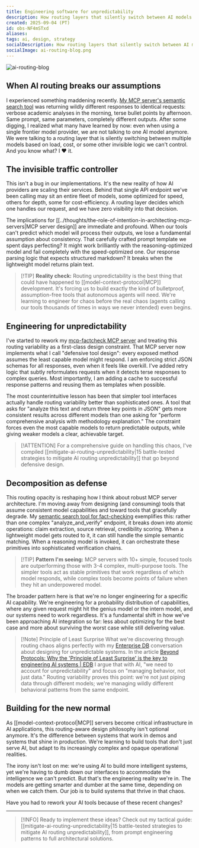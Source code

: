 ```yaml
---
title: Engineering software for unpredictability
description: How routing layers that silently switch between AI models are forcing better MCP server design. Engineering strategies for when your API calls hit different models with wildly different capabilities.
created: 2025-09-04 (PT)
id: obs-NF4mSTxd
aliases:
tags: ai, design, strategy
socialDescription: How routing layers that silently switch between AI models are forcing better MCP server design. Engineering strategies for when your API calls hit different models with wildly different capabilities.
socialImage: ai-routing-blog.png
---
```


![ai-routing-blog](static/ai-routing-blog.png)

## When AI routing breaks our assumptions

I experienced something maddening recently. [My MCP server's semantic search tool](https://github.com/carlisia/mcp-factcheck) was returning wildly different responses to identical requests: verbose academic analyses in the morning, terse bullet points by afternoon. Same prompt, same parameters, completely different outputs. After some digging, I realized what many have learned by now: even when using a single frontier model provider, we are not talking to one AI model anymore. We were talking to a routing layer that is silently switching between multiple models based on load, cost, or some other invisible logic we can't control. And you know what? I ❤️ it.

## The invisible traffic controller

This isn't a bug in our implementations. It's the new reality of how AI providers are scaling their services. Behind that single API endpoint we've been calling may sit an entire fleet of models, some optimized for speed, others for depth, some for cost-efficiency. A routing layer decides which one handles our request, and we have zero visibility into that decision.

The implications for [[../thoughts/the-role-of-intention-in-architecting-mcp-servers|MCP server design]] are immediate and profound. When our tools can't predict which model will process their outputs, we lose a fundamental assumption about consistency. That carefully crafted prompt template we spent days perfecting? It might work brilliantly with the reasoning-optimized model and fail completely with the speed-optimized one. Our response parsing logic that expects structured markdown? It breaks when the lightweight model returns plain text.

> [!TIP] **Reality check:**
> Routing unpredictability is the best thing that could have happened to [[model-context-protocol|MCP]] development. It's forcing us to build exactly the kind of bulletproof, assumption-free tools that autonomous agents will need. We're learning to engineer for chaos before the real chaos (agents calling our tools thousands of times in ways we never intended) even begins.

## Engineering for unpredictability

I've started to rework my [mcp-factcheck MCP server](https://github.com/carlisia/mcp-factcheck) and treating this routing variability as a first-class design constraint. That MCP server now implements what I call "defensive tool design": every exposed method assumes the least capable model might respond. I am enforcing strict JSON schemas for all responses, even when it feels like overkill. I've added retry logic that subtly reformulates requests when it detects terse responses to complex queries. Most importantly, I am adding a cache to successful response patterns and reusing them as templates when possible.

The most counterintuitive lesson has been that simpler tool interfaces actually handle routing variability better than sophisticated ones. A tool that asks for "analyze this text and return three key points in JSON" gets more consistent results across different models than one asking for "perform comprehensive analysis with methodology explanation." The constraint forces even the most capable models to return predictable outputs, while giving weaker models a clear, achievable target.

> [!ATTENTION]
> For a comprehensive guide on handling this chaos, I've compiled [[mitigate-ai-routing-unpredictability|15 battle-tested strategies to mitigate AI routing unpredictability]] that go beyond defensive design.

## Decomposition as defense

This routing opacity is reshaping how I think about robust MCP server architecture. I'm moving away from designing (and consuming) tools that assume consistent model capabilities and toward tools that gracefully degrade. My [semantic search tool for fact-checking](https://github.com/carlisia/mcp-factcheck) exemplifies this: rather than one complex "analyze_and_verify" endpoint, it breaks down into atomic operations: claim extraction, source retrieval, credibility scoring. When a lightweight model gets routed to it, it can still handle the simple semantic matching. When a reasoning model is invoked, it can orchestrate these primitives into sophisticated verification chains.

> [!TIP] **Pattern I'm seeing:**
> MCP servers with 10+ simple, focused tools are outperforming those with 3-4 complex, multi-purpose tools. The simpler tools act as stable primitives that work regardless of which model responds, while complex tools become points of failure when they hit an underpowered model.

The broader pattern here is that we're no longer engineering for a specific AI capability. We're engineering for a probability distribution of capabilities, where any given request might hit the genius model or the intern model, and our systems need to work regardless. It's a fundamental shift in how we've been approaching AI integration so far: less about optimizing for the best case and more about surviving the worst case while still delivering value.

> [!Note] Principle of Least Surprise
> What we're discovering through routing chaos aligns perfectly with my [Enterprise DB](https://www.enterprisedb.com/) conversation about designing for unpredictable systems. In the article [Beyond Protocols: Why the 'Principle of Least Surprise' is the key to engineering AI systems | EDB](https://www.enterprisedb.com/news/intelligent-real-time-applications/beyond-protocols-why-principle-least-surprise-key-engi) I argue that with AI, "we need to account for unpredictability" and focus on "managing behavior, not just data." Routing variability proves this point: we're not just piping data through different models; we're managing wildly different behavioral patterns from the same endpoint.

## Building for the new normal

As [[model-context-protocol|MCP]] servers become critical infrastructure in AI applications, this routing-aware design philosophy isn't optional anymore. It's the difference between systems that work in demos and systems that shine in production. We're learning to build tools that don't just serve AI, but adapt to its increasingly complex and opaque operational realities.

The irony isn't lost on me: we're using AI to build more intelligent systems, yet we're having to dumb down our interfaces to accommodate the intelligence we can't predict. But that's the engineering reality we're in. The models are getting smarter and dumber at the same time, depending on when we catch them. Our job is to build systems that thrive in that chaos.

Have you had to rework your AI tools because of these recent changes?

---

> [!INFO] Ready to implement these ideas?
> Check out my tactical guide: [[mitigate-ai-routing-unpredictability|15 battle-tested strategies to mitigate AI routing unpredictability]], from prompt engineering patterns to full architectural solutions.
